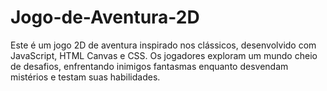 # Jogo-de-Aventura-2D
Este é um jogo 2D de aventura inspirado nos clássicos, desenvolvido com JavaScript, HTML Canvas e CSS. Os jogadores exploram um mundo cheio de desafios, enfrentando inimigos fantasmas enquanto desvendam mistérios e testam suas habilidades.
